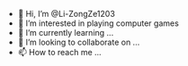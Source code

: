 - 👋 Hi, I’m @Li-ZongZe1203
- 👀 I’m interested in playing computer games
- 🌱 I’m currently learning ...
- 💞️ I’m looking to collaborate on ...
- 📫 How to reach me ...

<!---
Li-ZongZe1203/Li-ZongZe1203 is a ✨ special ✨ repository because its `README.md` (this file) appears on your GitHub profile.
You can click the Preview link to take a look at your changes.
--->
